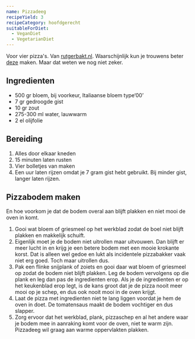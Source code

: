 ```yaml
---
name: Pizzadeeg
recipeYield: 3
recipeCategory: hoofdgerecht
suitableForDiet:
  - VeganDiet
  - VegetarianDiet
---
```


Voor vier pizza's. Van [rutgerbakt.nl](https://rutgerbakt.nl/alle-recepten/zelf-pizzadeeg-maken-recept/). Waarschijnlijk kun je trouwens beter [deze](/eten-en-drinken/recepten/pizzadeeg-2) maken. Maar dat weten we nog niet zeker.

## Ingredienten

- 500 gr bloem, bij voorkeur, Italiaanse bloem type‘00’
- 7 gr gedroogde gist
- 10 gr zout
- 275-300 ml water, lauwwarm
- 2 el olijfolie

## Bereiding

1. Alles door elkaar kneden
2. 15 minuten laten rusten
3. Vier bolletjes van maken
4. Een uur laten rijzen omdat je 7 gram gist hebt gebruikt. Bij minder gist, langer laten rijzen.

## Pizzabodem maken

En hoe voorkom je dat de bodem overal aan blijft plakken en niet mooi de oven in komt.

1. Gooi wat bloem of griesmeel op het werkblad zodat de boel niet blijft plakken en makkelijk schuift.
2. Eigenlijk moet je de bodem niet uitrollen maar uitvouwen. Dan blijft er meer lucht in en krijg je een betere bodem met een mooie krokante korst. Dat is alleen wel gedoe en lukt als incidentele pizzabakker vaak niet erg goed. Toch maar uitrollen dus.
3. Pak een flinke snijplank of zoiets en gooi daar wat bloem of griesmeel op zodat de bodem niet blijft plakken. Leg de bodem vervolgens op die plank en leg dan pas de ingredienten erop. Als je de ingredienten er op het keukenblad erop legt, is de kans groot dat je de pizza nooit meer mooi op je schep, en dus ook nooit mooi in de oven krijgt.
4. Laat de pizza met ingredienten niet te lang liggen voordat je hem de oven in doet. De tomatensaus maakt de bodem vochtiger en dus slapper.
5. Zorg ervoor dat het werkblad, plank, pizzaschep en al het andere waar je bodem mee in aanraking komt voor de oven, niet te warm zijn. Pizzadeeg wil graag aan warme oppervlakten plakken.
